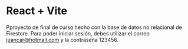 # React + Vite

Pproyecto de final de curso hecho con la base de datos no relacional de Firestore. Para poder iniciar sesión, debes utilizar el correo juancar@hotmail.com y la contraseña 123456.
